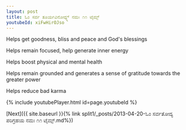 ```yaml
---
layout: post
title: ಓಂ ಸರ್ವ ತೂರ್ಯವಿನೋಧ್ಯ್ನ್ ನಮಃ ೧೧ ಟೈಮ್ಸ್
youtubeId: xiFwHirOJso
---
```

 
 
Helps get goodness, bliss and peace and God's blessings
 
Helps remain focused, help generate inner energy 
 
Helps boost physical and mental health 
 
Helps remain grounded and generates a sense of gratitude towards the greater power 
 
Helps reduce bad karma
 
 
 
 


{% include youtubePlayer.html id=page.youtubeId %}
 
[Next]({{ site.baseurl }}{% link  split1/_posts/2013-04-20-ಓಂ ಸರ್ವತೋದ್ಯ ಪರಿಗ್ರಹಯ ನಮಃ ೧೧ ಟೈಮ್ಸ್.md%})
 
